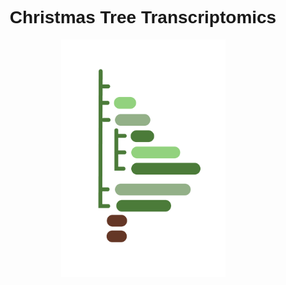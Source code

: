 <head>
<link href="https://fonts.googleapis.com/css2?family=Work+Sans:wght@600&display=swap" rel="stylesheet">
</head>

<body>
<h1 align="center"; style="font-family: 'Work Sans', sans-serif">Christmas Tree Transcriptomics</h1>
<p align="center">
<img src="img/fir-logo.png" width="263" height="380">
</p>

</body>
